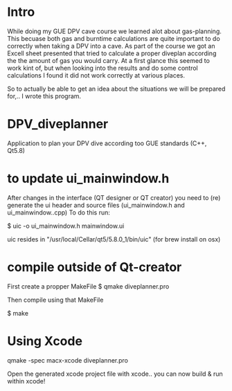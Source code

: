 # Intro

While doing my GUE DPV cave course we learned alot about gas-planning.
This becuase both gas and burntime calculations are quite important to do correctly when taking a DPV into a cave.
As part of the course we got an Excell sheet presented that tried to calculate a proper diveplan according the the amount of gas you would carry.
At a first glance this seemed to work kint of, but when looking into the results and do some control calculations I found it did not work correctly at various places.

So to actually be able to get an idea about the situations we will be prepared for,.. I wrote this program.

# DPV_diveplanner
Application to plan your DPV dive according too GUE standards (C++, Qt5.8)


# to update ui_mainwindow.h

After changes in the interface (QT designer or QT creator) you need to (re) generate the ui header and source files (ui_mainwindow.h and ui_mainwindow..cpp)
To do this run:

$ uic -o ui_mainwindow.h mainwindow.ui

uic resides in "/usr/local/Cellar/qt5/5.8.0_1/bin/uic" (for brew install on osx)


# compile outside of Qt-creator

First create a propper MakeFile
$ qmake diveplanner.pro

Then compile using that MakeFile

$ make

# Using Xcode 
qmake -spec macx-xcode diveplanner.pro

Open the generated xcode project file with xcode.. you can now build & run within xcode!

